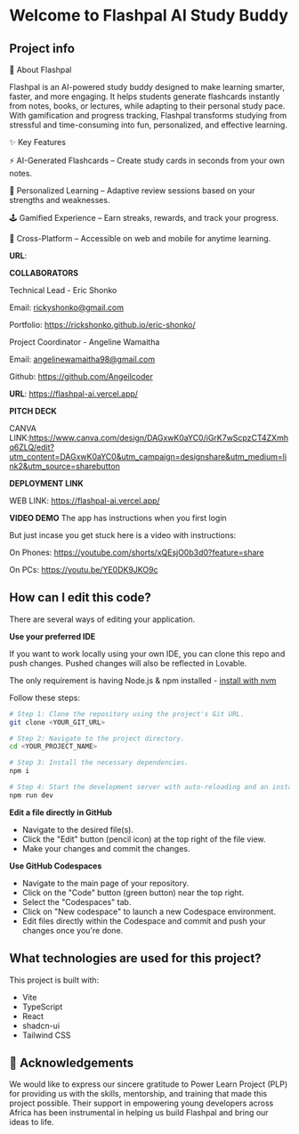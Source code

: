 # Welcome to Flashpal AI Study Buddy

## Project info
 
📖 About Flashpal

Flashpal is an AI-powered study buddy designed to make learning smarter, faster, and more engaging. It helps students generate flashcards instantly from notes, books, or lectures, while adapting to their personal study pace. With gamification and progress tracking, Flashpal transforms studying from stressful and time-consuming into fun, personalized, and effective learning.

✨ Key Features

⚡ AI-Generated Flashcards – Create study cards in seconds from your own notes.

🎯 Personalized Learning – Adaptive review sessions based on your strengths and weaknesses.

🕹️ Gamified Experience – Earn streaks, rewards, and track your progress.

📱 Cross-Platform – Accessible on web and mobile for anytime learning.

**URL**:

**COLLABORATORS**

Technical Lead - Eric Shonko

Email: rickyshonko@gmail.com

Portfolio: https://rickshonko.github.io/eric-shonko/

Project Coordinator - Angeline Wamaitha

Email: angelinewamaitha98@gmail.com

Github: https://github.com/Angeilcoder

**URL**: https://flashpal-ai.vercel.app/

**PITCH DECK**

CANVA LINK:https://www.canva.com/design/DAGxwK0aYC0/iGrK7wScpzCT4ZXmhq6ZLQ/edit?utm_content=DAGxwK0aYC0&utm_campaign=designshare&utm_medium=link2&utm_source=sharebutton

**DEPLOYMENT LINK**

WEB LINK: https://flashpal-ai.vercel.app/

**VIDEO DEMO**
The app has instructions when you first login

But just incase you get stuck here is a video with instructions:

On Phones: https://youtube.com/shorts/xQEsjO0b3d0?feature=share

On PCs: https://youtu.be/YE0DK9JKO9c

## How can I edit this code?

There are several ways of editing your application.


**Use your preferred IDE**

If you want to work locally using your own IDE, you can clone this repo and push changes. Pushed changes will also be reflected in Lovable.

The only requirement is having Node.js & npm installed - [install with nvm](https://github.com/nvm-sh/nvm#installing-and-updating)

Follow these steps:

```sh
# Step 1: Clone the repository using the project's Git URL.
git clone <YOUR_GIT_URL>

# Step 2: Navigate to the project directory.
cd <YOUR_PROJECT_NAME>

# Step 3: Install the necessary dependencies.
npm i

# Step 4: Start the development server with auto-reloading and an instant preview.
npm run dev
```

**Edit a file directly in GitHub**

- Navigate to the desired file(s).
- Click the "Edit" button (pencil icon) at the top right of the file view.
- Make your changes and commit the changes.

**Use GitHub Codespaces**

- Navigate to the main page of your repository.
- Click on the "Code" button (green button) near the top right.
- Select the "Codespaces" tab.
- Click on "New codespace" to launch a new Codespace environment.
- Edit files directly within the Codespace and commit and push your changes once you're done.

## What technologies are used for this project?

This project is built with:

- Vite
- TypeScript
- React
- shadcn-ui
- Tailwind CSS

## 🙏 Acknowledgements
We would like to express our sincere gratitude to Power Learn Project (PLP) for providing us with the skills, mentorship, and training that made this project possible.
Their support in empowering young developers across Africa has been instrumental in helping us build Flashpal and bring our ideas to life.
